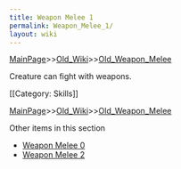 ```yaml
---
title: Weapon Melee 1
permalink: Weapon_Melee_1/
layout: wiki
---
```


[MainPage](/keeperrl_wiki/ "wikilink")>>[Old_Wiki](/keeperrl_wiki/Old_Wiki "wikilink")>>[Old_Weapon_Melee](/keeperrl_wiki/Old_Weapon_Melee "wikilink")

Creature can fight with weapons.

[[Category: Skills]]

[MainPage](/keeperrl_wiki/ "wikilink")>>[Old_Wiki](/keeperrl_wiki/Old_Wiki "wikilink")>>[Old_Weapon_Melee](/keeperrl_wiki/Old_Weapon_Melee "wikilink")

Other items in this section
-    [Weapon Melee 0](/keeperrl_wiki/Weapon_Melee_0 "wikilink")
-    [Weapon Melee 2](/keeperrl_wiki/Weapon_Melee_2 "wikilink")
